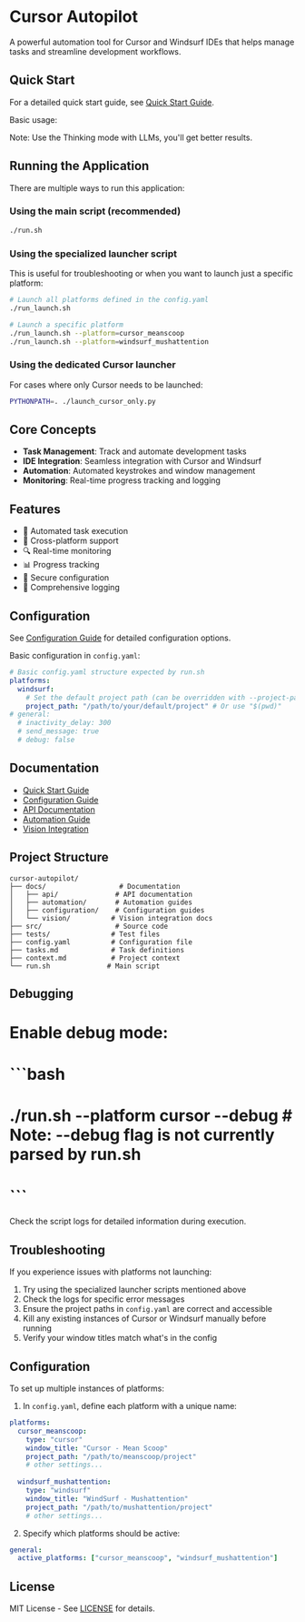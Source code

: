 # Cursor Autopilot

A powerful automation tool for Cursor and Windsurf IDEs that helps manage tasks and streamline development workflows.

## Quick Start

For a detailed quick start guide, see [Quick Start Guide](./docs/quick_start.md).

Basic usage:

Note: Use the Thinking mode with LLMs, you'll get better results.

## Running the Application

There are multiple ways to run this application:

### Using the main script (recommended)

```bash
./run.sh
```

### Using the specialized launcher script

This is useful for troubleshooting or when you want to launch just a specific platform:

```bash
# Launch all platforms defined in the config.yaml
./run_launch.sh

# Launch a specific platform
./run_launch.sh --platform=cursor_meanscoop
./run_launch.sh --platform=windsurf_mushattention
```

### Using the dedicated Cursor launcher

For cases where only Cursor needs to be launched:

```bash
PYTHONPATH=. ./launch_cursor_only.py
```

## Core Concepts

- **Task Management**: Track and automate development tasks
- **IDE Integration**: Seamless integration with Cursor and Windsurf
- **Automation**: Automated keystrokes and window management
- **Monitoring**: Real-time progress tracking and logging

## Features

- 🚀 Automated task execution
- 🔄 Cross-platform support
- 🔍 Real-time monitoring
- 📊 Progress tracking
- 🔐 Secure configuration
- 📝 Comprehensive logging

## Configuration 

See [Configuration Guide](./docs/configuration/yaml_configuration.md) for detailed configuration options.

Basic configuration in `config.yaml`:
```yaml
# Basic config.yaml structure expected by run.sh
platforms:
  windsurf:
    # Set the default project path (can be overridden with --project-path flag)
    project_path: "/path/to/your/default/project" # Or use "$(pwd)"
# general:
  # inactivity_delay: 300
  # send_message: true
  # debug: false
```

## Documentation

- [Quick Start Guide](./docs/quick_start.md)
- [Configuration Guide](./docs/configuration/yaml_configuration.md)
- [API Documentation](./docs/api/flask_configuration.md)
- [Automation Guide](./docs/automation/simultaneous_automation.md)
- [Vision Integration](./docs/vision/openai_vision.md)

## Project Structure

```
cursor-autopilot/
├── docs/                  # Documentation
│   ├── api/              # API documentation
│   ├── automation/       # Automation guides
│   ├── configuration/    # Configuration guides
│   └── vision/          # Vision integration docs
├── src/                  # Source code
├── tests/               # Test files
├── config.yaml          # Configuration file
├── tasks.md             # Task definitions
├── context.md           # Project context
└── run.sh              # Main script
```

## Debugging

# Enable debug mode:
# ```bash
# ./run.sh --platform cursor --debug # Note: --debug flag is not currently parsed by run.sh
# ```

Check the script logs for detailed information during execution.

## Troubleshooting

If you experience issues with platforms not launching:

1. Try using the specialized launcher scripts mentioned above
2. Check the logs for specific error messages
3. Ensure the project paths in `config.yaml` are correct and accessible
4. Kill any existing instances of Cursor or Windsurf manually before running
5. Verify your window titles match what's in the config

## Configuration

To set up multiple instances of platforms:

1. In `config.yaml`, define each platform with a unique name:

```yaml
platforms:
  cursor_meanscoop:
    type: "cursor"
    window_title: "Cursor - Mean Scoop"
    project_path: "/path/to/meanscoop/project"
    # other settings...
    
  windsurf_mushattention:
    type: "windsurf"
    window_title: "WindSurf - Mushattention"
    project_path: "/path/to/mushattention/project"
    # other settings...
```

2. Specify which platforms should be active:

```yaml
general:
  active_platforms: ["cursor_meanscoop", "windsurf_mushattention"]
```

## License

MIT License - See [LICENSE](./LICENSE) for details.
